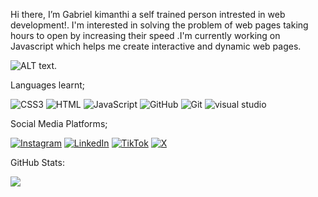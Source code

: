 Hi there, I’m Gabriel kimanthi a self trained person intrested in web development!. I'm interested in solving the problem of web pages taking hours to open by increasing their speed .I'm currently working on Javascript which helps me create interactive and dynamic web pages.

![ALT text](https://github.com/Gabriel-project39/Gabriel-project39/blob/main/Screenshot%202024-11-20%20at%2007-36-48%20Setting%20Up%20a%20Web%20Developer%20Work%20Environment%20Terminal%20Zsh%20and%20TMUX%20%C2%B7%20Web%20UI%20Engineer%20from%20Hamburg%20Germany.png).

<!---
Gabriel-project39/Gabriel-project39 is a ✨ special ✨ repository because its `README.md` (this file) appears on your GitHub profile.
You can click the Preview link to take a look at your changes.
--->
Languages learnt;

![CSS3](https://img.shields.io/badge/css-%3231572B6.svg?style=for-the-badge&logo=css3&logoColor=white) ![HTML](https://img.shields.io/badge/html-%23E34F26.svg?style=for-the-badge&logo=html&logoColor=white) ![JavaScript](https://img.shields.io/badge/javascript-%23323330.svg?style=for-the-badge&logo=javascript&logoColor=%23F7DF1E) ![GitHub](https://img.shields.io/badge/github-%23121011.svg?style=for-the-badge&logo=github&logoColor=white) ![Git](https://img.shields.io/badge/git-%23F05033.svg?style=for-the-badge&logo=git&logoColor=white) ![visual studio](https://www.google.com/url?sa=t&source=web&rct=j&opi=89978449&url=https://brandlogovector.com/visual-studio-code-logo-vector/&ved=2ahUKEwia956GtuyJAxUj2gIHHcRIOYwQh-wKegUIhQEQAg&usg=AOvVaw13lOuOFUs1WHdcVS55bEQF)

Social Media Platforms;


[![Instagram](https://img.shields.io/badge/Instagram-%23E4405F.svg?logo=Instagram&logoColor=white)](https://instagram.com/gab) [![LinkedIn](https://img.shields.io/badge/LinkedIn-%230077B5.svg?logo=linkedin&logoColor=white)](https://linkedin.com/in/gab) [![TikTok](https://img.shields.io/badge/TikTok-%23000000.svg?logo=TikTok&logoColor=white)](https://tiktok.com/@gab) [![X](https://img.shields.io/badge/X-black.svg?logo=X&logoColor=white)](https://x.com/gab) 

 GitHub Stats:

![](https://github-readme-stats.vercel.app/api?username=Gabriel-project39&theme=dark_border=false&include_all_commits=false&count_private=false)<br/>


